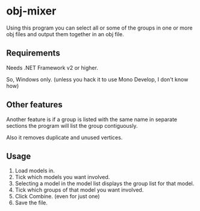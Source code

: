 # obj-mixer

Using this program you can select all or some of the groups in one or more obj files and output them together in an obj file.

## Requirements
Needs .NET Framework v2 or higher.

So, Windows only. (unless you hack it to use Mono Develop, I don't know how)

## Other features
Another feature is if a group is listed with the same name in separate sections the program will list the group contiguously.

Also it removes duplicate and unused vertices.

## Usage
1. Load models in.
2. Tick which models you want involved.
3. Selecting a model in the model list displays the group list for that model.
4. Tick which groups of that model you want involved.
5. Click Combine. (even for just one)
6. Save the file.
